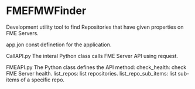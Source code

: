 # FMEFMWFinder
Development utility tool to find Repositories that have given properties on FME Servers.

app.jon
  const definetion for the application.
  
CallAPI.py
  The interal Python class calls FME Server API using request.
  
FMEAPI.py
  The Python class defines the API method:
    check_health: check FME Server health.
    list_repos: list repositories.
    list_repo_sub_items: list sub-items of a specific repo.
